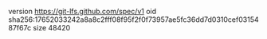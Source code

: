 version https://git-lfs.github.com/spec/v1
oid sha256:17652033242a8a8c2fff08f95f2f0f73957ae5fc36dd7d0310cef0315487f67c
size 48420
